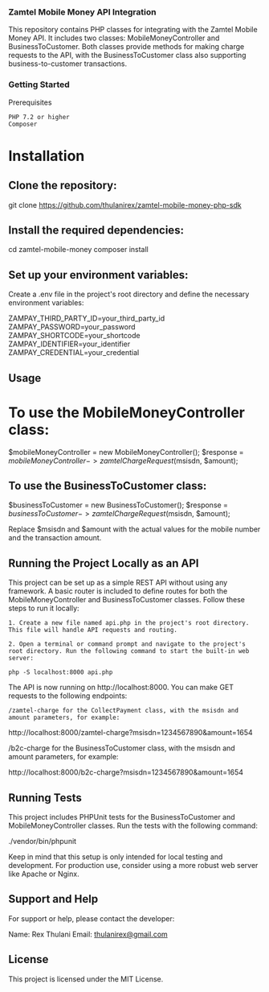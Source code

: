 ### Zamtel Mobile Money API Integration

This repository contains PHP classes for integrating with the Zamtel Mobile Money API. It includes two classes: MobileMoneyController and BusinessToCustomer. Both classes provide methods for making charge requests to the API, with the BusinessToCustomer class also supporting business-to-customer transactions.


### Getting Started

Prerequisites

    PHP 7.2 or higher
    Composer

# Installation

## Clone the repository:
git clone https://github.com/thulanirex/zamtel-mobile-money-php-sdk

## Install the required dependencies:
cd zamtel-mobile-money
composer install

## Set up your environment variables:

Create a .env file in the project's root directory and define the necessary environment variables:

ZAMPAY_THIRD_PARTY_ID=your_third_party_id
ZAMPAY_PASSWORD=your_password
ZAMPAY_SHORTCODE=your_shortcode
ZAMPAY_IDENTIFIER=your_identifier
ZAMPAY_CREDENTIAL=your_credential

## Usage
# To use the MobileMoneyController class:

$mobileMoneyController = new MobileMoneyController();
$response = $mobileMoneyController->zamtelChargeRequest($msisdn, $amount);

## To use the BusinessToCustomer class:
$businessToCustomer = new BusinessToCustomer();
$response = $businessToCustomer->zamtelChargeRequest($msisdn, $amount);

Replace $msisdn and $amount with the actual values for the mobile number and the transaction amount.

## Running the Project Locally as an API

This project can be set up as a simple REST API without using any framework. A basic router is included to define routes for both the MobileMoneyController and BusinessToCustomer classes. Follow these steps to run it locally:

    1. Create a new file named api.php in the project's root directory. This file will handle API requests and routing.

    2. Open a terminal or command prompt and navigate to the project's root directory. Run the following command to start the built-in web server:

    php -S localhost:8000 api.php

   The API is now running on http://localhost:8000. You can make GET requests to the following endpoints:

    /zamtel-charge for the CollectPayment class, with the msisdn and amount parameters, for example:
   
   http://localhost:8000/zamtel-charge?msisdn=1234567890&amount=1654

   /b2c-charge for the BusinessToCustomer class, with the msisdn and amount parameters, for example:

   http://localhost:8000/b2c-charge?msisdn=1234567890&amount=1654


## Running Tests

This project includes PHPUnit tests for the BusinessToCustomer and MobileMoneyController classes. Run the tests with the following command:

./vendor/bin/phpunit

Keep in mind that this setup is only intended for local testing and development. For production use, consider using a more robust web server like Apache or Nginx.

## Support and Help

For support or help, please contact the developer:

Name: Rex Thulani
Email: thulanirex@gmail.com

## License

This project is licensed under the MIT License.
